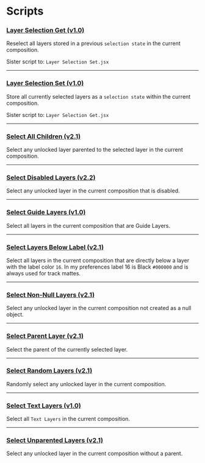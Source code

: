 # Scripts

### [Layer Selection Get (v1.0)](Layer_Selection_Get.jsx)

Reselect all layers stored in a previous `selection state` in the current
composition.

Sister script to: `Layer Selection Set.jsx`

---

### [Layer Selection Set (v1.0)](Layer_Selection_Set.jsx)

Store all currently selected layers as a `selection state` within the current
composition.

Sister script to: `Layer Selection Get.jsx`

---

### [Select All Children (v2.1)](Select_All_Children.jsx)

Select any unlocked layer parented to the selected layer in the current composition.

---

### [Select Disabled Layers (v2.2)](Select_Disabled_Layers.jsx)

Select any unlocked layer in the current composition that is disabled.

---

### [Select Guide Layers (v1.0)](Select_Guide_Layers.jsx)

Select all layers in the current composition that are Guide Layers.

---

### [Select Layers Below Label (v2.1)](Select_Layers_Below_Label.jsx)

Select all layers in the current composition that are directly below a layer with
the label color `16`. In my preferences label 16 is Black `#000000` and is always used for track
mattes.

---

### [Select Non-Null Layers (v2.1)](Select_Non-Null_Layers.jsx)

Select any unlocked layer in the current composition not created as a null object.

---

### [Select Parent Layer (v2.1)](Select_Parent_Layer.jsx)

Select the parent of the currently selected layer.

---

### [Select Random Layers (v2.1)](Select_Random_Layers.jsx)

Randomly select any unlocked layer in the current composition.

---

### [Select Text Layers (v1.0)](Select_Text_Layers.jsx)

Select all `Text Layers` in the current composition.

---

### [Select Unparented Layers (v2.1)](Select_Unparented_Layers.jsx)

Select any unlocked layer in the current composition without a parent.

